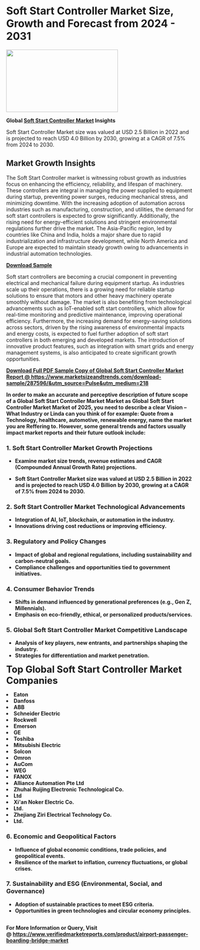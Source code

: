 <H1>Soft Start Controller Market Size, Growth and Forecast from 2024 - 2031</H1><img class="aligncenter size-medium wp-image-584254" src="https://thirdeyenews.in/wp-content/uploads/2024/09/Global-Market-Research-300x168.jpeg" alt="" width="300" height="168" /><p><strong>Global&nbsp;<a href="https://www.marketsizeandtrends.com/download-sample/287596/&amp;utm_source=Pulse&amp;utm_medium=218">Soft Start Controller Market</a> Insights</strong></p><p>Soft Start Controller Market size was valued at USD 2.5 Billion in 2022 and is projected to reach USD 4.0 Billion by 2030, growing at a CAGR of 7.5% from 2024 to 2030.</p><p><h2>Market Growth Insights</h2> <p>The Soft Start Controller market is witnessing robust growth as industries focus on enhancing the efficiency, reliability, and lifespan of machinery. These controllers are integral in managing the power supplied to equipment during startup, preventing power surges, reducing mechanical stress, and minimizing downtime. With the increasing adoption of automation across industries such as manufacturing, construction, and utilities, the demand for soft start controllers is expected to grow significantly. Additionally, the rising need for energy-efficient solutions and stringent environmental regulations further drive the market. The Asia-Pacific region, led by countries like China and India, holds a major share due to rapid industrialization and infrastructure development, while North America and Europe are expected to maintain steady growth owing to advancements in industrial automation technologies.</p> <p><strong><a href="#">Download Sample</a></strong></p> <p>Soft start controllers are becoming a crucial component in preventing electrical and mechanical failure during equipment startup. As industries scale up their operations, there is a growing need for reliable startup solutions to ensure that motors and other heavy machinery operate smoothly without damage. The market is also benefiting from technological advancements such as IoT-enabled soft start controllers, which allow for real-time monitoring and predictive maintenance, improving operational efficiency. Furthermore, the increasing demand for energy-saving solutions across sectors, driven by the rising awareness of environmental impacts and energy costs, is expected to fuel further adoption of soft start controllers in both emerging and developed markets. The introduction of innovative product features, such as integration with smart grids and energy management systems, is also anticipated to create significant growth opportunities.</p> <p><strong><a href="#"></p><p><span class=""><strong>Download Full PDF Sample Copy of Global Soft Start Controller Market Report</strong> @ <a href="https://www.marketsizeandtrends.com/download-sample/287596/&amp;utm_source=Pulse&amp;utm_medium=218" target="_blank">https://www.marketsizeandtrends.com/download-sample/287596/&amp;utm_source=Pulse&amp;utm_medium=218</a></span></p><p>In order to make an accurate and perceptive description of future scope of a Global&nbsp;Soft Start Controller Market Market as Global&nbsp;Soft Start Controller Market Market of 2025, you need to describe a clear Vision &ndash; What Industry or Linda can you think of for example: Quote from a Technology, healthcare, automotive, renewable energy, name the market you are Reffering to. However, some general trends and factors usually impact market reports and their future outlook include:</p><h3>1.&nbsp;<strong>Soft Start Controller Market Growth Projections</strong></h3><ul><li>Examine market size trends, revenue estimates and CAGR (Compounded Annual Growth Rate) projections.</li><li><p>Soft Start Controller Market size was valued at USD 2.5 Billion in 2022 and is projected to reach USD 4.0 Billion by 2030, growing at a CAGR of 7.5% from 2024 to 2030.</p></li></ul><h3>2.&nbsp;<strong>Soft Start Controller Market Technological Advancements</strong></h3><ul><li>Integration of AI, IoT, blockchain, or automation in the industry.</li><li>Innovations driving cost reductions or improving efficiency.</li></ul><h3>3.&nbsp;<strong>Regulatory and Policy Changes</strong></h3><ul><li>Impact of global and regional regulations, including sustainability and carbon-neutral goals.</li><li>Compliance challenges and opportunities tied to government initiatives.</li></ul><h3>4.&nbsp;<strong>Consumer Behavior Trends</strong></h3><ul><li>Shifts in demand influenced by generational preferences (e.g., Gen Z, Millennials).</li><li>Emphasis on eco-friendly, ethical, or personalized products/services.</li></ul><h3>5.&nbsp;<strong>Global Soft Start Controller Market Competitive Landscape</strong></h3><ul><li>Analysis of key players, new entrants, and partnerships shaping the industry.</li><li>Strategies for differentiation and market penetration.</li></ul><p data-pm-slice="1 1 []"><span style="color: inherit; font-family: inherit; font-size: 25px;">Top Global Soft Start Controller Market Companies</span></p><div class="" data-test-id=""><p><li>Eaton</li><li> Danfoss</li><li> ABB</li><li> Schneider Electric</li><li> Rockwell</li><li> Emerson</li><li> GE</li><li> Toshiba</li><li> Mitsubishi Electric</li><li> Solcon</li><li> Omron</li><li> AuCom</li><li> WEG</li><li> FANOX</li><li> Alliance Automation Pte Ltd</li><li> Zhuhai Ruijing Electronic Technological Co.</li><li> Ltd</li><li> Xi'an Noker Electric Co.</li><li>Ltd.</li><li> Zhejiang Ziri Electrical Technology Co.</li><li> Ltd.</li></p></div><h3>6.&nbsp;<strong>Economic and Geopolitical Factors</strong></h3><ul><li>Influence of global economic conditions, trade policies, and geopolitical events.</li><li>Resilience of the market to inflation, currency fluctuations, or global crises.</li></ul><h3>7.&nbsp;<strong>Sustainability and ESG (Environmental, Social, and Governance)</strong></h3><ul><li>Adoption of sustainable practices to meet ESG criteria.</li><li>Opportunities in green technologies and circular economy principles.</li></ul><h2><strong style="font-size: 14px;">For More Information or Query, Visit @&nbsp;</strong><a style="background-color: #ffffff; font-size: 14px;" href="https://www.marketsizeandtrends.com/report/soft-start-controller-market/" target="_blank">https://www.verifiedmarketreports.com/product/airport-passenger-boarding-bridge-market</a></h2>
